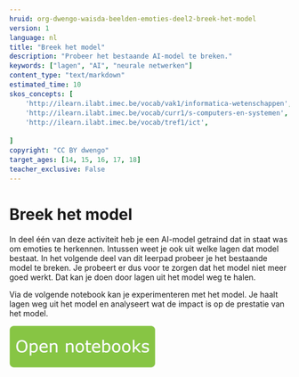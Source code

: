 ```yaml
---
hruid: org-dwengo-waisda-beelden-emoties-deel2-breek-het-model
version: 1
language: nl
title: "Breek het model"
description: "Probeer het bestaande AI-model te breken."
keywords: ["lagen", "AI", "neurale netwerken"]
content_type: "text/markdown"
estimated_time: 10
skos_concepts: [
    'http://ilearn.ilabt.imec.be/vocab/vak1/informatica-wetenschappen', 
    'http://ilearn.ilabt.imec.be/vocab/curr1/s-computers-en-systemen',
    'http://ilearn.ilabt.imec.be/vocab/tref1/ict',

]
copyright: "CC BY dwengo"
target_ages: [14, 15, 16, 17, 18]
teacher_exclusive: False
---
```


# Breek het model

In deel één van deze activiteit heb je een AI-model getraind dat in staat was om emoties te herkennen. Intussen weet je ook uit welke lagen dat model bestaat. In het volgende deel van dit leerpad probeer je het bestaande model te breken. Je probeert er dus voor te zorgen dat het model niet meer goed werkt. Dat kan je doen door lagen uit het model weg te halen.

Via de volgende notebook kan je experimenteren met het model. Je haalt lagen weg uit het model en analyseert wat de impact is op de prestatie van het model.

[![](img/Knop.png "Button")](https://kiks.ilabt.imec.be/hub/tmplogin?id=waisda_beelden_emoties_deel2 "Basic")